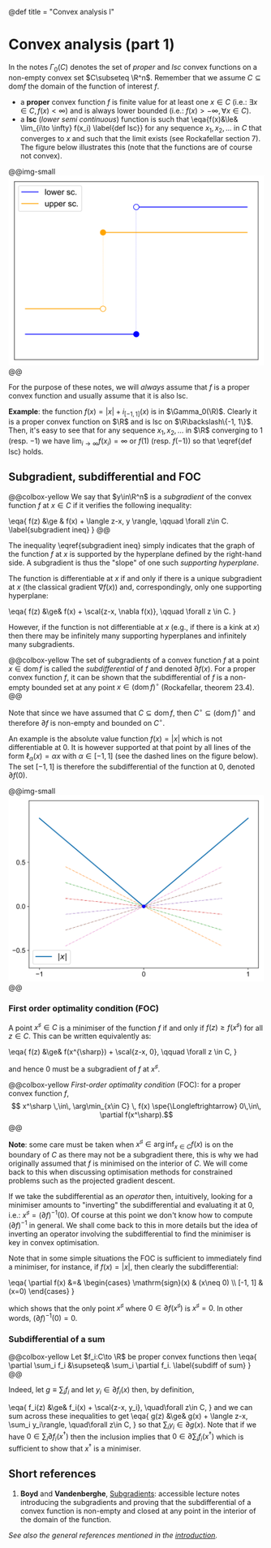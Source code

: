 @def title = "Convex analysis I"

# Convex analysis (part 1)

In the notes $\Gamma_0(C)$ denotes the set of *proper* and *lsc* convex functions on a non-empty convex set $C\subseteq \R^n$. Remember that we assume $C\subseteq \mathrm{dom} f$ the domain of the function of interest $f$.

* a **proper** convex function $f$ is finite value for at least one $x\in C$ (i.e.: $\exists x\in C, f(x) < \infty$) and is always lower bounded (i.e.: $f(x)>-\infty, \forall x\in C$).
* a **lsc** (*lower semi continuous*) function is such that
\eqa{f(x)&\le& \lim_{i\to \infty} f(x_i) \label{def lsc}}
for any sequence $x_1, x_2, \dots$ in $C$ that converges to $x$ and such that the limit exists (see Rockafellar section 7). The figure below illustrates this (note that the functions are of course not convex).

@@img-small ![](/assets/csml/cvxopt/lsc-usc.svg) @@

For the purpose of these notes, we will *always* assume that $f$ is a proper convex function and usually assume that it is also lsc.

**Example**: the function $f(x)=|x|+i_{[-1,1]}(x)$ is in $\Gamma_0(\R)$. Clearly it is a proper convex function on $\R$ and is lsc on $\R\backslash\{-1, 1\}$. Then, it's easy to see that for any sequence $x_1,x_2,\dots$ in $\R$ converging to $1$ (resp. $-1$) we have $\lim_{i\to\infty} f(x_i)=\infty$ or $f(1)$ (resp. $f(-1)$) so that \eqref{def lsc} holds.


## Subgradient, subdifferential and FOC <!-- ✅ 19/9/2018 -->

@@colbox-yellow
We say that $y\in\R^n$ is a *subgradient* of the convex function $f$ at $x\in C$ if it verifies the following inequality:

\eqa{
    f(z) &\ge & f(x) + \langle z-x, y \rangle, \qquad \forall z\in C. \label{subgradient ineq}
}
@@

The inequality \eqref{subgradient ineq} simply indicates that the graph of the function $f$ at $x$ is supported by the hyperplane defined by the right-hand side.
A subgradient is thus the "slope" of one such *supporting hyperplane*.

The function is differentiable at $x$ if and only if there is a unique subgradient at $x$ (the classical gradient $\nabla f(x)$) and, correspondingly, only one supporting hyperplane:

\eqa{
    f(z) &\ge& f(x) + \scal{z-x, \nabla f(x)}, \qquad \forall z \in C.
}

However, if the function is not differentiable at $x$ (e.g., if there is a kink at $x$) then there may be infinitely many supporting hyperplanes and infinitely many subgradients.

@@colbox-yellow
The set of subgradients of a convex function $f$ at a point $x\in \mathrm{dom}\, f$ is called the *subdifferential* of $f$ and denoted $\partial f(x)$.
For a proper convex function $f$, it can be shown that the subdifferential of $f$ is a non-empty bounded set at any point $x\in (\mathrm{dom}\,f)^\circ$ (Rockafellar, theorem 23.4).
@@

Note that since we have assumed that $C\subseteq \mathrm{dom}\,f$, then $C^\circ\subseteq (\mathrm{dom}\,f)^\circ$ and therefore $\partial f$ is non-empty and bounded on $C^\circ$.

An example is the absolute value function $f(x)=|x|$ which is not differentiable at $0$.
It is however supported at that point by all lines of the form $\ell_\alpha(x)=\alpha x$ with $\alpha\in [-1,1]$ (see the dashed lines on the figure below).
The set $[-1, 1]$ is therefore the subdifferential of the function at $0$, denoted $\partial f(0)$.

@@img-small ![](/assets/csml/cvxopt/abs-subgrad.svg) @@

### First order optimality condition (FOC) <!-- ✅ 12/9/2018 -->

A point $x^{\sharp}\in C$ is a minimiser of the function $f$ if and only if $f(z)\ge f(x^{\sharp})$ for all $z\in C$.
This can be written equivalently as:

\eqa{
    f(z) &\ge& f(x^{\sharp}) + \scal{z-x, 0}, \qquad \forall z \in C,
}

and hence $0$ must be a subgradient of $f$ at $x^\sharp$.

@@colbox-yellow
*First-order optimality condition* (FOC): for a proper convex function $f$,
$$
x^\sharp \,\in\, \arg\min_{x\in C} \, f(x) \spe{\Longleftrightarrow} 0\,\in\, \partial f(x^\sharp).$$
@@

**Note**: some care must be taken when $x^\sharp \in \arg\inf_{x\in C} f(x)$ is on the boundary of $C$ as there may not be a subgradient there, this is why we had originally assumed that $f$ is minimised on the interior of $C$.
We will come back to this when discussing optimisation methods for constrained problems such as the projected gradient descent.

If we take the subdifferential as an *operator* then, intuitively, looking for a minimiser amounts to "inverting" the subdifferential and evaluating it at $0$, i.e.: $x^\sharp = (\partial f)^{-1}(0)$.
Of course at this point we don't know how to compute $(\partial f)^{-1}$ in general.
We shall come back to this in more details but the idea of inverting an operator involving the subdifferential to find the minimiser is key in convex optimisation.

Note that in some simple situations the FOC is sufficient to immediately find a minimiser, for instance, if $f(x)=|x|$, then clearly the subdifferential:

\eqa{
    \partial f(x) &=& \begin{cases} \mathrm{sign}(x) & (x\neq 0) \\\\ [-1, 1] & (x=0) \end{cases}
}

which shows that the only point $x^\sharp$ where $0\in \partial f(x^\sharp)$ is $x^\sharp=0$. In other words, $(\partial f)^{-1}(0) = 0$.

### Subdifferential of a sum <!-- ✅ 12/9/2018 -->

@@colbox-yellow
Let $f_i:C\to \R$ be proper convex functions then
\eqa{
    \partial \sum_i f_i &\supseteq& \sum_i \partial f_i. \label{subdiff of sum}
}
@@

Indeed, let $g\equiv\sum_i f_i$ and let $y_i\in\partial f_i(x)$ then, by definition,

\eqa{
    f_i(z) &\ge& f_i(x) + \scal{z-x, y_i}, \quad\forall z\in C,
}
and we can sum across these inequalities to get
\eqa{
    g(z) &\ge& g(x) + \langle z-x, \sum_i y_i\rangle, \quad\forall z\in C,
}
so that $\sum_i y_i \in \partial g(x)$.
Note that if we have $0\in \sum_i \partial f_i(x^\dagger)$ then the inclusion implies that $0\in\partial \sum_i f_i(x^\dagger)$ which is sufficient to show that $x^\dagger$ is a minimiser.

## Short references

1. **Boyd** and **Vandenberghe**, [Subgradients](https://see.stanford.edu/materials/lsocoee364b/01-subgradients_notes.pdf): accessible lecture notes introducing the subgradients and proving that the subdifferential of a convex function is non-empty and closed at any point in the interior of the domain of the function.

*See also the general references mentioned in the [introduction](/pub/csml/cvxopt/intro.html).*
